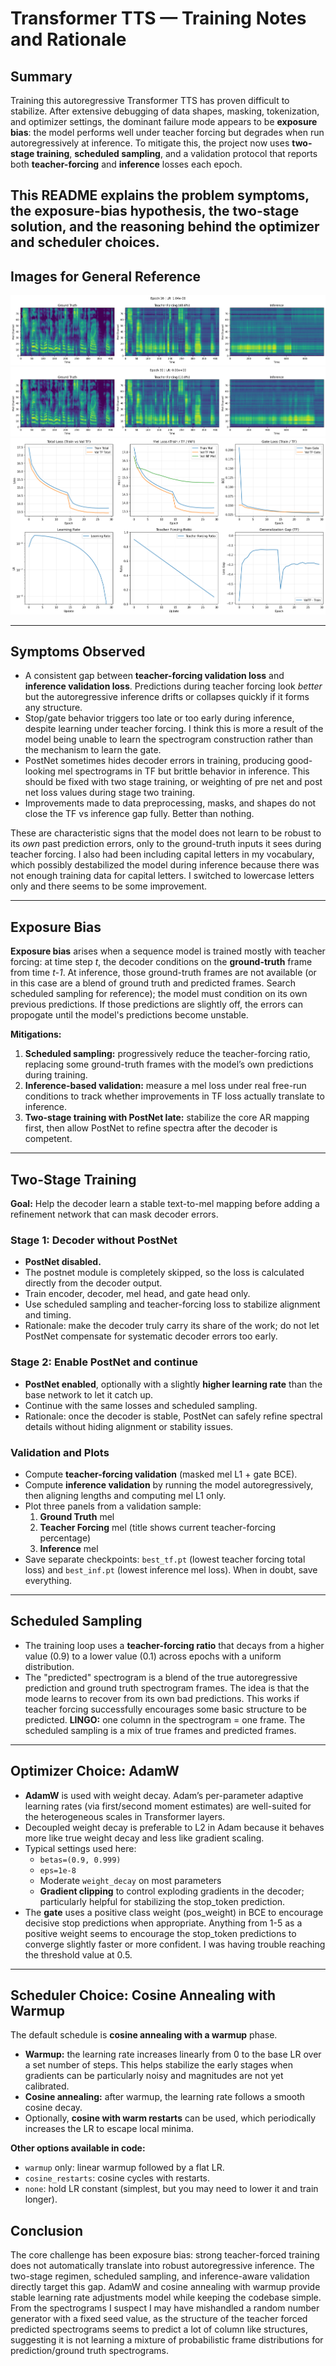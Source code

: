 # Transformer TTS — Training Notes and Rationale

## Summary
Training this autoregressive Transformer TTS has proven difficult to stabilize. After extensive debugging of data shapes, masking, tokenization, and optimizer settings, the dominant failure mode appears to be **exposure bias**: the model performs well under teacher forcing but degrades when run autoregressively at inference. To mitigate this, the project now uses **two-stage training**, **scheduled sampling**, and a validation protocol that reports both **teacher-forcing** and **inference** losses each epoch.

This README explains the problem symptoms, the exposure-bias hypothesis, the two-stage solution, and the reasoning behind the optimizer and scheduler choices.
---

## Images for General Reference


<img src="./assets/epoch_016.png" alt="Diagram of generated spectrograms to compare against ground truth: Sixteenth epoch. While training and validation loss did both decrease by metric, the model was unable to produce reliable output." width=auto>
<img src="./assets/epoch_030.png" alt="Diagram of generated spectrograms to compare against ground truth: 30th epoch. While training and validation loss did both decrease by metric, the model was unable to produce reliable output." width=auto>
<img src="./assets/training_history.png" alt="Diagram of training history to reveal any propogating errors, bias, or other faults. There seems to be some sort of exposure bias." width=auto>

---

## Symptoms Observed
- A consistent gap between **teacher-forcing validation loss** and **inference validation loss**. Predictions during teacher forcing look *better* but the autoregressive inference drifts or collapses quickly if it forms any structure.
- Stop/gate behavior triggers too late or too early during inference, despite learning under teacher forcing. I think this is more a result of the model being unable to learn the spectrogram construction rather than the mechanism to learn the gate. 
- PostNet sometimes hides decoder errors in training, producing good-looking mel spectrograms in TF but brittle behavior in inference. This should be fixed with two stage training, or weighting of pre net and post net loss values during stage two training.
- Improvements made to data preprocessing, masks, and shapes do not close the TF vs inference gap fully. Better than nothing.

These are characteristic signs that the model does not learn to be robust to its *own* past prediction errors, only to the ground-truth inputs it sees during teacher forcing. I also had been including capital letters in my vocabulary, which possibly destabilized the model during inference because there was not enough training data for capital letters. I switched to lowercase letters only and there seems to be some improvement. 

---

## Exposure Bias 
**Exposure bias** arises when a sequence model is trained mostly with teacher forcing: at time step *t*, the decoder conditions on the **ground-truth** frame from time *t-1*. At inference, those ground-truth frames are not available (or in this case are a blend of ground truth and predicted frames. Search scheduled sampling for reference); the model must condition on its own previous predictions. If those predictions are slightly off, the errors can propogate until the model's predictions become unstable.

**Mitigations:**
1. **Scheduled sampling:** progressively reduce the teacher-forcing ratio, replacing some ground-truth frames with the model’s own predictions during training.
2. **Inference-based validation:** measure a mel loss under real free-run conditions to track whether improvements in TF loss actually translate to inference.
3. **Two-stage training with PostNet late:** stabilize the core AR mapping first, then allow PostNet to refine spectra after the decoder is competent.

---

## Two-Stage Training
**Goal:** Help the decoder learn a stable text-to-mel mapping before adding a refinement network that can mask decoder errors.

### Stage 1: Decoder without PostNet
- **PostNet disabled.**
- The postnet module is completely skipped, so the loss is calculated directly from the decoder output.
- Train encoder, decoder, mel head, and gate head only.
- Use scheduled sampling and teacher-forcing loss to stabilize alignment and timing.
- Rationale: make the decoder truly carry its share of the work; do not let PostNet compensate for systematic decoder errors too early.

### Stage 2: Enable PostNet and continue
- **PostNet enabled**, optionally with a slightly **higher learning rate** than the base network to let it catch up.
- Continue with the same losses and scheduled sampling.
- Rationale: once the decoder is stable, PostNet can safely refine spectral details without hiding alignment or stability issues.

### Validation and Plots 
- Compute **teacher-forcing validation** (masked mel L1 + gate BCE).
- Compute **inference validation** by running the model autoregressively, then aligning lengths and computing mel L1 only.
- Plot three panels from a validation sample:
  1. **Ground Truth** mel
  2. **Teacher Forcing** mel (title shows current teacher-forcing percentage)
  3. **Inference** mel
- Save separate checkpoints: `best_tf.pt` (lowest teacher forcing total loss) and `best_inf.pt` (lowest inference mel loss). When in doubt, save everything. 

---

## Scheduled Sampling
- The training loop uses a **teacher-forcing ratio** that decays from a higher value (0.9) to a lower value (0.1) across epochs with a uniform distribution.
- The "predicted" spectrogram is a blend of the true autoregressive prediction and ground truth spectrogram frames. The idea is that the mode learns to recover from its own bad predictions. This works if teacher forcing successfully encourages some basic structure to be predicted.
**LINGO:** one column in the spectrogram = one frame. The scheduled sampling is a mix of true frames and predicted frames. 



---

## Optimizer Choice: AdamW
- **AdamW** is used with weight decay. Adam’s per-parameter adaptive learning rates (via first/second moment estimates) are well-suited for the heterogeneous scales in Transformer layers.
- Decoupled weight decay is preferable to L2 in Adam because it behaves more like true weight decay and less like gradient scaling.
- Typical settings used here:
  - `betas=(0.9, 0.999)`
  - `eps=1e-8`
  - Moderate `weight_decay` on most parameters
  - **Gradient clipping** to control exploding gradients in the decoder; particularly helpful for stabilizing the stop_token prediction.
- The **gate** uses a positive class weight (pos_weight) in BCE to encourage decisive stop predictions when appropriate. Anything from 1-5 as a positive weight seems to encourage the stop_token predictions to converge slightly faster or more confident. I was having trouble reaching the threshold value at 0.5.


---

## Scheduler Choice: Cosine Annealing with Warmup
The default schedule is **cosine annealing with a warmup** phase.

- **Warmup:** the learning rate increases linearly from 0 to the base LR over a set number of steps. This helps stabilize the early stages when gradients can be particularly noisy and magnitudes are not yet calibrated.
- **Cosine annealing:** after warmup, the learning rate follows a smooth cosine decay.
- Optionally, **cosine with warm restarts** can be used, which periodically increases the LR to escape local minima.
  
**Other options available in code:**
- `warmup` only: linear warmup followed by a flat LR.
- `cosine_restarts`: cosine cycles with restarts.
- `none`: hold LR constant (simplest, but you may need to lower it and train longer).

## Conclusion
The core challenge has been exposure bias: strong teacher-forced training does not automatically translate into robust autoregressive inference. The two-stage regimen, scheduled sampling, and inference-aware validation directly target this gap. AdamW and cosine annealing with warmup provide stable learning rate adjustments model while keeping the codebase simple. From the spectrograms I suspect I may have mishandled a random number generator with a fixed seed value, as the structure of the teacher forced predicted spectrograms seems to predict a lot of column like structures, suggesting it is not learning a mixture of probabilistic frame distributions for prediction/ground truth spectrograms. 
